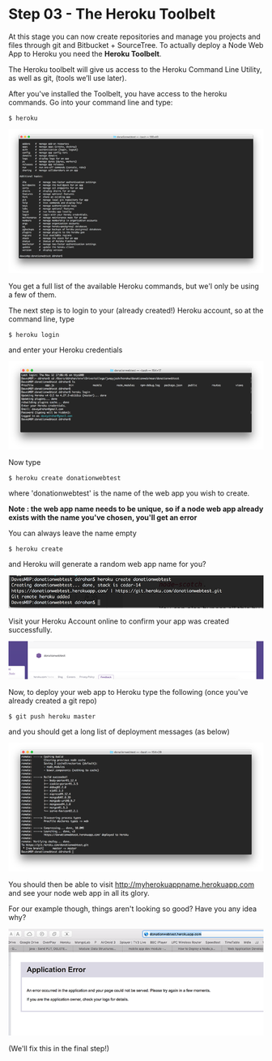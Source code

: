 # Step 03 - The Heroku Toolbelt

At this stage you can now create repositories and manage you projects and files through git and Bitbucket + SourceTree. To actually deploy a Node Web App to Heroku you need the <b>Heroku Toolbelt</b>. 

The Heroku toolbelt will give us access to the Heroku Command Line Utility, as well as git, (tools we’ll use later).

After you've installed the Toolbelt, you have access to the heroku commands. Go into your command line and type:

~~~
$ heroku
~~~
![](images/heroku17.png)

You get a full list of the available Heroku commands, but we'l only be using a few of them.

The next step is to login to your (already created!) Heroku account, so at the command line, type
~~~
$ heroku login
~~~

and enter your Heroku credentials

![](images/heroku18.png)

Now type
~~~
$ heroku create donationwebtest
~~~

where 'donationwebtest' is the name of the web app you wish to create.

<b>Note : the web app name needs to be unique, so if a node web app already exists with the name you've chosen, you'll get an error</b>

You can always leave the name empty

~~~
$ heroku create
~~~

and Heroku will generate a random web app name for you?

![](images/heroku19.png)

Visit your Heroku Account online to confirm your app was created successfully.

![](images/heroku20.png)

Now, to deploy your web app to Heroku type the following (once you've already created a git repo)
~~~
$ git push heroku master
~~~

and you should get a long list of deployment messages (as below)

![](images/heroku21.png)

You should then be able to visit http://myherokuappname.herokuapp.com and see your node web app in all its glory.

For our example though, things aren't looking so good? Have you any idea why?

![](images/heroku22.png)

(We'll fix this in the final step!)